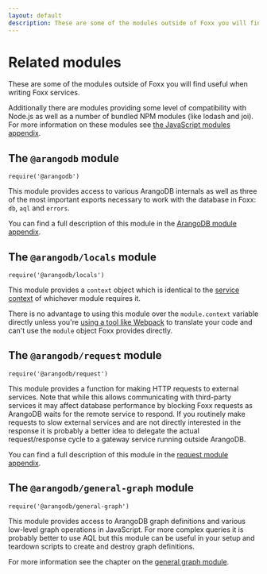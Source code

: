 ```yaml
---
layout: default
description: These are some of the modules outside of Foxx you will find useful when writing Foxx services
---
```

Related modules
===============

These are some of the modules outside of Foxx you will find useful when
writing Foxx services.

Additionally there are modules providing some level of compatibility with
Node.js as well as a number of bundled NPM modules (like lodash and joi).
For more information on these modules see
[the JavaScript modules appendix](appendix-java-script-modules.html).

The `@arangodb` module
----------------------

`require('@arangodb')`

This module provides access to various ArangoDB internals as well as three of
the most important exports necessary to work with the database in Foxx:
`db`, `aql` and `errors`.

You can find a full description of this module in the
[ArangoDB module appendix](appendix-java-script-modules-arango-db.html).

The `@arangodb/locals` module
-----------------------------

`require('@arangodb/locals')`

This module provides a `context` object which is identical to the
[service context](foxx-reference-context.html) of whichever module requires it.

There is no advantage to using this module over the `module.context` variable
directly unless you're [using a tool like Webpack](foxx-guides-webpack.html)
to translate your code and can't use the `module` object Foxx provides directly.

The `@arangodb/request` module
------------------------------

`require('@arangodb/request')`

This module provides a function for making HTTP requests to external services.
Note that while this allows communicating with third-party services it may
affect database performance by blocking Foxx requests as ArangoDB waits for
the remote service to respond. If you routinely make requests to slow external
services and are not directly interested in the response it is probably a
better idea to delegate the actual request/response cycle to a gateway service
running outside ArangoDB.

You can find a full description of this module in the
[request module appendix](appendix-java-script-modules-request.html).

The `@arangodb/general-graph` module
------------------------------------

`require('@arangodb/general-graph')`

This module provides access to ArangoDB graph definitions and various low-level
graph operations in JavaScript. For more complex queries it is probably better
to use AQL but this module can be useful in your setup and teardown scripts to
create and destroy graph definitions.

For more information see the chapter on the
[general graph module](graphs-general-graphs.html).
